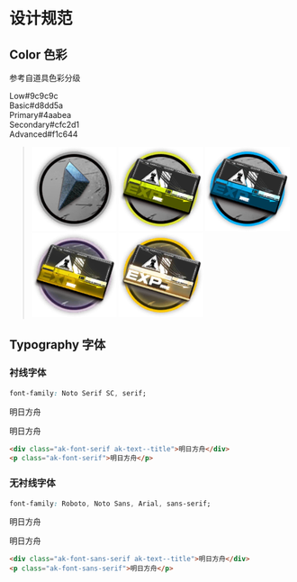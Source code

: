 # 设计规范

## Color 色彩

参考自道具色彩分级

<div class="ak-color-box" style="background">
  <div class="ak-color-item bg-low"><span class="color-level">Low</span><span class="color-code">#9c9c9c</span></div>
  <div class="ak-color-item bg-basic"><span class="color-level">Basic</span><span class="color-code">#d8dd5a</span></div>
  <div class="ak-color-item bg-primary"><span class="color-level">Primary</span><span class="color-code">#4aabea</span></div>
  <div class="ak-color-item bg-secondary"><span class="color-level">Secondary</span><span class="color-code">#cfc2d1</span></div>
  <div class="ak-color-item bg-advanced"><span class="color-level">Advanced</span><span class="color-code">#f1c644</span></div>
</div>

<div class="ak-ref">

> ![异铁碎片](/img/game/foreign-iron-fragments.webp) ![基础作战记录](/img/game/basic-combat-record.webp) ![初级作战记录](/img/game/primary-combat-record.webp) ![中级作战记录](/img/game/intermediate-combat-record.webp) ![高级作战记录](/img/game/advanced-combat-record.webp)

</div>

## Typography 字体

### 衬线字体

```css
font-family: Noto Serif SC, serif;
```

<div class="ak-font-serif ak-text--title">明日方舟</div>
<p class="ak-font-serif">明日方舟</p>

```html
<div class="ak-font-serif ak-text--title">明日方舟</div>
<p class="ak-font-serif">明日方舟</p>
```

### 无衬线字体

```css
font-family: Roboto, Noto Sans, Arial, sans-serif;
```

<div class="ak-font-sans-serif ak-text--title">明日方舟</div>
<p class="ak-font-sans-serif">明日方舟</p>

```html
<div class="ak-font-sans-serif ak-text--title">明日方舟</div>
<p class="ak-font-sans-serif">明日方舟</p>
```
